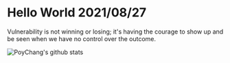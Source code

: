 # Hello World 2021/08/27

Vulnerability is not winning or losing; it's having the courage to show up and be seen when we have no control over the outcome.

![PoyChang's github stats](https://github-readme-stats.vercel.app/api?username=poychang&show_icons=true&theme=dracula)
